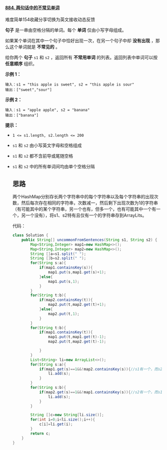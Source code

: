 #### [884. 两句话中的不常见单词](https://leetcode-cn.com/problems/uncommon-words-from-two-sentences/)

难度简单154收藏分享切换为英文接收动态反馈

**句子** 是一串由空格分隔的单词。每个 **单词** 仅由小写字母组成。

如果某个单词在其中一个句子中恰好出现一次，在另一个句子中却 **没有出现** ，那么这个单词就是 **不常见的** 。

给你两个 **句子** `s1` 和 `s2` ，返回所有 **不常用单词** 的列表。返回列表中单词可以按 **任意顺序** 组织。

 



**示例 1：**

```
输入：s1 = "this apple is sweet", s2 = "this apple is sour"
输出：["sweet","sour"]
```

**示例 2：**

```
输入：s1 = "apple apple", s2 = "banana"
输出：["banana"]
```

 

**提示：**

- `1 <= s1.length, s2.length <= 200`

- `s1` 和 `s2` 由小写英文字母和空格组成

- `s1` 和 `s2` 都不含前导或尾随空格

- `s1` 和 `s2` 中的所有单词间均由单个空格分隔

  ## 思路

  两个HashMap分别存长两个字符串中的每个字符串以及每个字符串的出现次数，然后每次存在相同的字符串，次数减一，然后剩下出现次数为1的字符串（有可能其中的某个字符串，另一个也有，但多一个，也有可能其中一个有一个，另一个没有），将s1、s2特有且仅有一个的字符串存到ArrayLits。

  代码：

  ```java
  class Solution {
      public String[] uncommonFromSentences(String s1, String s2) {
          Map<String,Integer> map1=new HashMap<>();
          Map<String,Integer> map2=new HashMap<>();
          String []a=s1.split(" ");
          String []b=s2.split(" ");
          for(String s:a){
              if(map1.containsKey(s)){
                  map1.put(s,map1.get(s)+1);
              }else{
                  map1.put(s,1);
              }
          }
          for(String t:b){
              if(map2.containsKey(t)){
                  map2.put(t,map2.get(t)+1);
              }else{
                  map2.put(t,1);
              }
          }
          for(String t:b){
              if(map1.containsKey(t)){
                  map1.put(t,map1.get(t)-1);
                  map2.put(t,map2.get(t)-1);
  
              }
          }
          List<String> li=new ArrayList<>();
          for(String s:a){
              if(map1.get(s)==1&&!map2.containsKey(s)){//s1有一个，而s2没有
                  li.add(s);
              }
          }
          for(String s:b){
              if(map2.get(s)==1&&!map1.containsKey(s)){//s2有一个，而s1没有
                  li.add(s);
              }
          }
  
          String []c=new String[li.size()];
          for(int i=0;i<li.size();i++){
              c[i]=li.get(i);
          }
          return c;
      }
  }
  ```